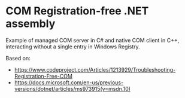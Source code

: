 # COM Registration-free .NET assembly

Example of managed COM server in C# and native COM client in C++, interacting without a single entry in Windows Registry.

Based on:
 * https://www.codeproject.com/Articles/1213929/Troubleshooting-Registration-Free-COM
 * https://docs.microsoft.com/en-us/previous-versions/dotnet/articles/ms973915(v=msdn.10)
